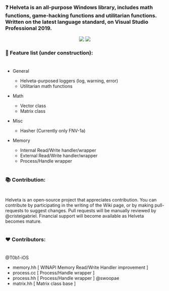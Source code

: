 ### ❓ Helveta is an all-purpose Windows library, includes math functions, game-hacking functions and utilitarian functions. Written on the latest language standard, on Visual Studio Professional 2019.

<p align="center">
  <img src="https://forthebadge.com/images/badges/made-with-c-plus-plus.svg" /> <img src="https://forthebadge.com/images/badges/built-with-love.svg" />
</p>





### 📝 Feature list (under construction):
#
- General
  - Helveta-purposed loggers (log, warning, error)
  - Utilitarian math functions

- Math
  - Vector class
  - Matrix class
  
- Misc
  - Hasher (Currently only FNV-1a)
  
- Memory
  - Internal Read/Write handler/wrapper
  - External Read/Write handler/wrapper
  - Process/Handle wrapper
# 




### 📚 Contribution:
#
Helveta is an open-source project that appreciates contribution. You can contribute by participating in the writing of the Wiki page, or by making pull-requests to suggest changes. Pull requests will be manually reviewed by @cristeigabriel. Financial support will become available as Helveta becomes mature.
#

### ❤️ Contributors:
#
@T0b1-iOS 
- memory.hh [ WINAPI Memory Read/Write Handler improvement ]
- process.cc [ Process/Handle wrapper ]
- process.hh [ Process/Handle wrapper ]
@swoopae
- matrix.hh [ Matrix class base ]
#
